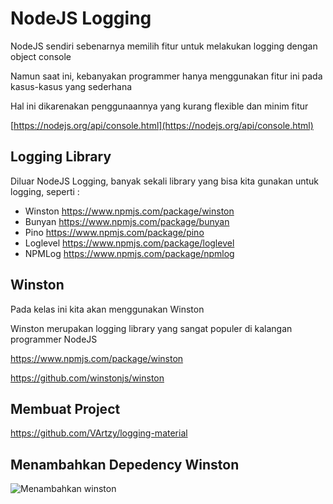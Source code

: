 # NodeJS Logging

NodeJS sendiri sebenarnya memilih fitur untuk melakukan logging dengan object console

Namun saat ini, kebanyakan programmer hanya menggunakan fitur ini pada kasus-kasus yang sederhana

Hal ini dikarenakan penggunaannya yang kurang flexible dan minim fitur

[https://nodejs.org/api/console.html](https://nodejs.org/api/console.html)

## Logging Library

Diluar NodeJS Logging, banyak sekali library yang bisa kita gunakan untuk logging, seperti :
- Winston https://www.npmjs.com/package/winston 
- Bunyan https://www.npmjs.com/package/bunyan 
- Pino https://www.npmjs.com/package/pino 
- Loglevel https://www.npmjs.com/package/loglevel 
- NPMLog https://www.npmjs.com/package/npmlog 

## Winston

Pada kelas ini kita akan menggunakan Winston

Winston merupakan logging library yang sangat populer di kalangan programmer NodeJS

https://www.npmjs.com/package/winston

https://github.com/winstonjs/winston

## Membuat Project

https://github.com/VArtzy/logging-material

## Menambahkan Depedency Winston

![Menambahkan winston](/menambah-winston.jpeg)
